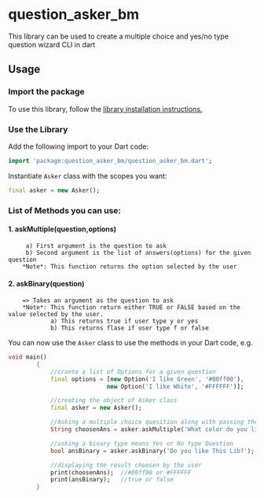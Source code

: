 
# question_asker_bm
This library can be used to create a multiple choice and yes/no type question 
wizard CLI in dart

## Usage

### Import the package
To use this library, follow the [library installation instructions.](https://pub.dartlang.org/packages/question_asker_bm#-installing-tab-)

### Use the Library
Add the following import to your Dart code:

```dart
import 'package:question_asker_bm/question_asker_bm.dart';
```
Instantiate `Asker` class with the scopes you want:

```dart
final asker = new Asker();
```
### List of Methods you can use: 
####    1. askMultiple(question,options)
         a) First argument is the question to ask
         b) Second argument is the list of answers(options) for the given question
        *Note*: This function returns the option selected by the user
    
####  2. askBinary(question)
        => Takes an argument as the question to ask
        *Note*: This function return either TRUE or FALSE based on the value selected by the user. 
                a) This returns true if user type y or yes 
                b) This returns flase if user type f or false 

You can now use the `Asker` class to use the methods in your Dart code, e.g.

```dart
void main()
        {
            //craete a list of Options for a given question
            final options = [new Option('I like Green', '#00ff00'),
                            new Option('I like White', '#FFFFFF')];

            //creating the object of Asker class
            final asker = new Asker();

            //Asking a multiple choice quesition along with passing the options for the question
            String choosenAns = asker.askMultiple('What color do you like?', options);

            //asking a binary type means Yes or No type Question    
            bool ansBinary = asker.askBinary('Do you like This Lib?');

            //displaying the result choosen by the user
            print(choosenAns);  //#00ff00 or #FFFFFF
            print(ansBinary);   //true or false
        }
```